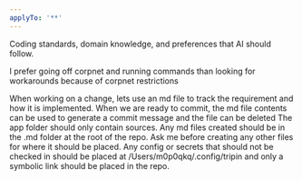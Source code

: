 ```yaml
---
applyTo: '**'
---
```

Coding standards, domain knowledge, and preferences that AI should follow.

I prefer going off corpnet and running commands than looking for workarounds because of corpnet restrictions

When working on a change, lets use an md file to track the requirement and how it is implemented. When we are ready to commit, the md file contents can be used to generate a commit message and the file can be deleted
The app folder should only contain sources. Any md files created should be in the .md folder at the root of the repo. Ask me before creating any other files for where it should be placed.
Any config or secrets that should not be checked in should be placed at /Users/m0p0qkq/.config/tripin and only a symbolic link should be placed in the repo.